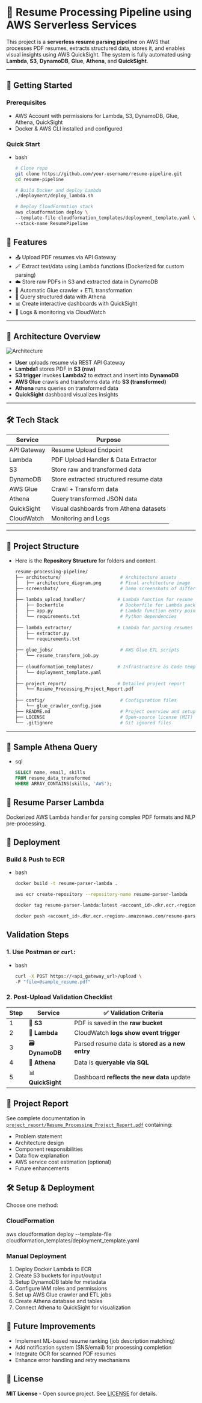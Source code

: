 # 📄 Resume Processing Pipeline using AWS Serverless Services

This project is a **serverless resume parsing pipeline** on AWS that processes PDF resumes, extracts structured data, stores it, and enables visual insights using AWS QuickSight. The system is fully automated using **Lambda**, **S3**, **DynamoDB**, **Glue**, **Athena**, and **QuickSight**.

---

## 🏁 Getting Started

### Prerequisites
- AWS Account with permissions for Lambda, S3, DynamoDB, Glue, Athena, QuickSight
- Docker & AWS CLI installed and configured

### Quick Start
- bash
    ```bash
    # Clone repo
    git clone https://github.com/your-username/resume-pipeline.git
    cd resume-pipeline

    # Build Docker and deploy Lambda
    ./deployment/deploy_lambda.sh

    # Deploy CloudFormation stack
    aws cloudformation deploy \
    --template-file cloudformation_templates/deployment_template.yaml \
    --stack-name ResumePipeline

## 🚀 Features

- 📤 Upload PDF resumes via API Gateway
- 🪄 Extract text/data using Lambda functions (Dockerized for custom parsing)
- ☁️ Store raw PDFs in S3 and extracted data in DynamoDB
- 🔁 Automatic Glue crawler + ETL transformation
- 🔎 Query structured data with Athena
- 📊 Create interactive dashboards with QuickSight
- 🔔 Logs & monitoring via CloudWatch

---

## 📌 Architecture Overview

![Architecture](architecture/architecture_diagram.png)

- **User** uploads resume via REST API Gateway
- **Lambda1** stores PDF in **S3 (raw)**
- **S3 trigger** invokes **Lambda2** to extract and insert into **DynamoDB**
- **AWS Glue** crawls and transforms data into **S3 (transformed)**
- **Athena** runs queries on transformed data
- **QuickSight** dashboard visualizes insights

---

## 🛠️ Tech Stack

| Service      | Purpose                                      |
|--------------|----------------------------------------------|
| API Gateway  | Resume Upload Endpoint                       |
| Lambda       | PDF Upload Handler & Data Extractor          |
| S3           | Store raw and transformed data               |
| DynamoDB     | Store extracted structured resume data       |
| AWS Glue     | Crawl + Transform data                       |
| Athena       | Query transformed JSON data                  |
| QuickSight   | Visual dashboards from Athena datasets       |
| CloudWatch   | Monitoring and Logs                          |

---

## 📂 Project Structure

- Here is the **Repository Structure** for folders and content.

    ``` bash
    resume-processing-pipeline/
    ├── architecture/                      # Architecture assets
    │   ├── architecture_diagram.png       # Final architecture image
    ├── screenshots/                       # Demo screenshots of different components
    │
    ├── lambda_upload_handler/            # Lambda function for resume upload
    │   ├── Dockerfile                     # Dockerfile for Lambda packaging
    │   ├── app.py                         # Lambda function entry point
    │   └── requirements.txt               # Python dependencies
    │
    ├── lambda_extractor/                 # Lambda for parsing resumes and extracting data
    │   ├── extractor.py
    │   └── requirements.txt
    │
    ├── glue_jobs/                         # AWS Glue ETL scripts
    │   └── resume_transform_job.py
    │
    ├── cloudformation_templates/         # Infrastructure as Code templates
    │   └── deployment_template.yaml
    │
    ├── project_report/                   # Detailed project report
    │   └── Resume_Processing_Project_Report.pdf
    │
    ├── config/                            # Configuration files
    │   └── glue_crawler_config.json
    ├── README.md                          # Project overview and setup instructions
    ├── LICENSE                            # Open-source license (MIT)
    └── .gitignore                         # Git ignored files


---

## 🧪 Sample Athena Query
- sql
    ```sql
    SELECT name, email, skills 
    FROM resume_data_transformed 
    WHERE ARRAY_CONTAINS(skills, 'AWS');

## 🐳 Resume Parser Lambda

Dockerized AWS Lambda handler for parsing complex PDF formats and NLP pre-processing.

## 🚀 Deployment

### Build & Push to ECR
- bash
    ```bash
    docker build -t resume-parser-lambda .

    aws ecr create-repository --repository-name resume-parser-lambda

    docker tag resume-parser-lambda:latest <account_id>.dkr.ecr.<region>.amazonaws.com/resume-parser-lambda

    docker push <account_id>.dkr.ecr.<region>.amazonaws.com/resume-parser-lambda

## Validation Steps

###  1. Use **Postman** or `curl`:
- bash
    ```bash
    curl -X POST https://<api_gateway_url>/upload \
    -F "file=@sample_resume.pdf"

### 2. Post-Upload Validation Checklist

| Step | Service         | ✅ Validation Criteria                                |
|------|------------------|-------------------------------------------------------|
| 1    | 📂 **S3**         | PDF is saved in the **raw bucket**                   |
| 2    | 🔄 **Lambda**     | CloudWatch **logs show event trigger**               |
| 3    | 🗃️ **DynamoDB**   | Parsed resume data is **stored as a new entry**       |
| 4    | 🧪 **Athena**     | Data is **queryable via SQL**                        |
| 5    | 📊 **QuickSight** | Dashboard **reflects the new data** update           |

    
## 📄 Project Report
See complete documentation in [`project_report/Resume_Processing_Project_Report.pdf`](project_report/Resume_Processing_Project_Report.pdf) containing:
- Problem statement
- Architecture design
- Component responsibilities
- Data flow explanation
- AWS service cost estimation (optional)
- Future enhancements

## 🛠️ Setup & Deployment
Choose one method:

### CloudFormation

aws cloudformation deploy --template-file cloudformation_templates/deployment_template.yaml


### Manual Deployment
1. Deploy Docker Lambda to ECR
2. Create S3 buckets for input/output
3. Setup DynamoDB table for metadata
4. Configure IAM roles and permissions
5. Set up AWS Glue crawler and ETL jobs
6. Create Athena database and tables
7. Connect Athena to QuickSight for visualization

## 🔮 Future Improvements
- Implement ML-based resume ranking (job description matching)
- Add notification system (SNS/email) for processing completion
- Integrate OCR for scanned PDF resumes
- Enhance error handling and retry mechanisms

## 📜 License
**MIT License** - Open source project. See [LICENSE](LICENSE) for details.
